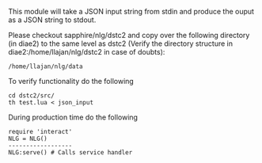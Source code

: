 
This module will take a JSON input string from stdin and produce the ouput as a JSON string to stdout. 

Please checkout sapphire/nlg/dstc2 and copy over the following directory (in diae2) to the same level as dstc2 (Verify the directory structure in diae2:/home/llajan/nlg/dstc2 in case of doubts): 

```
/home/llajan/nlg/data
```

To verify functionality do the following
```
cd dstc2/src/
th test.lua < json_input
```

During production time do the following
```
require 'interact'
NLG = NLG()
------------------
NLG:serve() # Calls service handler
```
